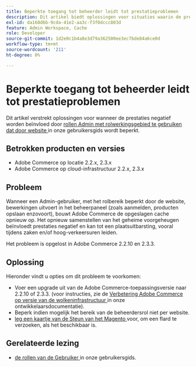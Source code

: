 ```yaml
---
title: Beperkte toegang tot beheerder leidt tot prestatieproblemen
description: Dit artikel biedt oplossingen voor situaties waarin de prestaties negatief worden beïnvloed door het gebruik van [Admin-rollen met rolbereik beperkt door website](https://docs.magento.com/m2/ee/user_guide/system/permissions-user-roles.html#step-2assign-resources) in onze gebruikershandleiding.
exl-id: da168d6b-9cda-41e2-aa3c-f3f0dccc803d
feature: Admin Workspace, Cache
role: Developer
source-git-commit: 1d2e0c1b4a8e3d79a362500ee3ec7bde84a6ce0d
workflow-type: tm+mt
source-wordcount: '211'
ht-degree: 0%

---
```


# Beperkte toegang tot beheerder leidt tot prestatieproblemen

Dit artikel verstrekt oplossingen voor wanneer de prestaties negatief worden beïnvloed door [ rollen Admin met rolwerkingsgebied te gebruiken dat door website ](https://docs.magento.com/m2/ee/user_guide/system/permissions-user-roles.html#step-2assign-resources) in onze gebruikersgids wordt beperkt.

## Betrokken producten en versies

* Adobe Commerce op locatie 2.2.x, 2.3.x
* Adobe Commerce op cloud-infrastructuur 2.2.x, 2.3.x

## Probleem

Wanneer een Admin-gebruiker, met het rolbereik beperkt door de website, bewerkingen uitvoert in het beheerpaneel (zoals aanmelden, producten opslaan enzovoort), bouwt Adobe Commerce de opgeslagen cache opnieuw op. Het opnieuw samenstellen van het geheime voorgeheugen beïnvloedt prestaties negatief en kan tot een plaatsuitbarsting, vooral tijdens zaken en/of hoog-verkeersuren leiden.

Het probleem is opgelost in Adobe Commerce 2.2.10 en 2.3.3.

## Oplossing

Hieronder vindt u opties om dit probleem te voorkomen:

* Voer een upgrade uit van de Adobe Commerce-toepassingsversie naar 2.2.10 of 2.3.3. (voor instructies, zie de [ Verbetering Adobe Commerce op versie van de wolkeninfrastructuur ](https://devdocs.magento.com/guides/v2.3/cloud/project/project-upgrade.html) in onze ontwikkelaarsdocumentatie).
* Beperk indien mogelijk het bereik van de beheerdersrol niet per website.
* [ leg een kaartje van de Steun van het Magento ](/help/help-center-guide/help-center/magento-help-center-user-guide.md#submit-ticket) voor, om een flard te verzoeken, als het beschikbaar is.

## Gerelateerde lezing

* [ de rollen van de Gebruiker ](https://docs.magento.com/m2/ee/user_guide/system/permissions-user-roles.html) in onze gebruikersgids.
